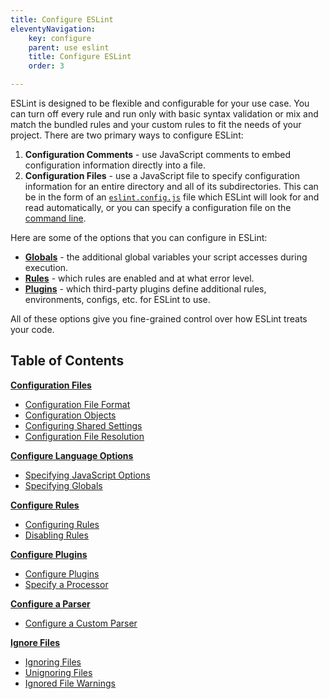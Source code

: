 ```yaml
---
title: Configure ESLint
eleventyNavigation:
    key: configure
    parent: use eslint
    title: Configure ESLint
    order: 3

---
```


ESLint is designed to be flexible and configurable for your use case. You can turn off every rule and run only with basic syntax validation or mix and match the bundled rules and your custom rules to fit the needs of your project. There are two primary ways to configure ESLint:

1. **Configuration Comments** - use JavaScript comments to embed configuration information directly into a file.
2. **Configuration Files** - use a JavaScript file to specify configuration information for an entire directory and all of its subdirectories. This can be in the form of an [`eslint.config.js`](./configuration-files) file which ESLint will look for and read automatically, or you can specify a configuration file on the [command line](../command-line-interface).

Here are some of the options that you can configure in ESLint:

* [**Globals**](./language-options#specifying-globals) - the additional global variables your script accesses during execution.
* [**Rules**](rules) - which rules are enabled and at what error level.
* [**Plugins**](plugins) - which third-party plugins define additional rules, environments, configs, etc. for ESLint to use.

All of these options give you fine-grained control over how ESLint treats your code.

## Table of Contents

[**Configuration Files**](configuration-files)

* [Configuration File Format](./configuration-files#configuration-file)
* [Configuration Objects](./configuration-files#configuration-objects)
* [Configuring Shared Settings](./configuration-files#configuring-shared-settings)
* [Configuration File Resolution](./configuration-files#configuration-file-resolution)

[**Configure Language Options**](language-options)

* [Specifying JavaScript Options](./language-options#specifying-parser-options)
* [Specifying Globals](./language-options#specifying-globals)

[**Configure Rules**](rules)

* [Configuring Rules](./rules)
* [Disabling Rules](./rules#disabling-rules)

[**Configure Plugins**](plugins)

* [Configure Plugins](./plugins#configure-plugins)
* [Specify a Processor](./plugins#specify-a-processor)

[**Configure a Parser**](./parser)

* [Configure a Custom Parser](./parser#configure-a-custom-parser)

[**Ignore Files**](ignore)

* [Ignoring Files](./ignore#ignoring-files)
* [Unignoring Files](./ignore#unignoring-files)
* [Ignored File Warnings](./ignore#ignored-file-warnings)
